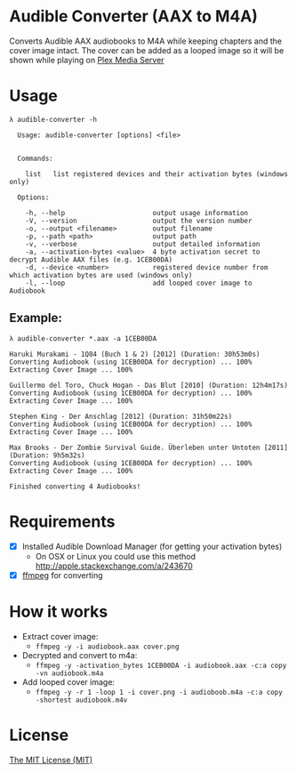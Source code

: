 # Audible Converter (AAX to M4A)
Converts Audible AAX audiobooks to M4A while keeping chapters and the cover image intact.
The cover can be added as a looped image so it will be shown while playing on [Plex Media Server](https://www.plex.tv/)

# Usage
```
λ audible-converter -h

  Usage: audible-converter [options] <file>


  Commands:

    list   list registered devices and their activation bytes (windows only)

  Options:

    -h, --help                      output usage information
    -V, --version                   output the version number
    -o, --output <filename>         output filename
    -p, --path <path>               output path
    -v, --verbose                   output detailed information
    -a, --activation-bytes <value>  4 byte activation secret to decrypt Audible AAX files (e.g. 1CEB00DA)
    -d, --device <number>           registered device number from which activation bytes are used (windows only)
    -l, --loop                      add looped cover image to Audiobook
```

## Example:

```
λ audible-converter *.aax -a 1CEB00DA

Haruki Murakami - 1Q84 (Buch 1 & 2) [2012] (Duration: 30h53m0s)
Converting Audiobook (using 1CEB00DA for decryption) ... 100%
Extracting Cover Image ... 100%

Guillermo del Toro, Chuck Hogan - Das Blut [2010] (Duration: 12h4m17s)
Converting Audiobook (using 1CEB00DA for decryption) ... 100%
Extracting Cover Image ... 100%

Stephen King - Der Anschlag [2012] (Duration: 31h50m22s)
Converting Audiobook (using 1CEB00DA for decryption) ... 100%
Extracting Cover Image ... 100%

Max Brooks - Der Zombie Survival Guide. Überleben unter Untoten [2011] (Duration: 9h5m32s)
Converting Audiobook (using 1CEB00DA for decryption) ... 100%
Extracting Cover Image ... 100%

Finished converting 4 Audiobooks!
```

# Requirements
* [x] Installed Audible Download Manager (for getting your activation bytes)
  * On OSX or Linux you could use this method http://apple.stackexchange.com/a/243670
* [x] [ffmpeg](https://ffmpeg.org/) for converting

# How it works
* Extract cover image:
  * `ffmpeg -y -i audiobook.aax cover.png`
* Decrypted and convert to m4a:
  * `ffmpeg -y -activation_bytes 1CEB00DA -i audiobook.aax -c:a copy -vn audiobook.m4a`
* Add looped cover image:
  * `ffmpeg -y -r 1 -loop 1 -i cover.png -i audioboob.m4a -c:a copy -shortest audiobook.m4v`

# License
[The MIT License (MIT)](http://r15ch13.mit-license.org/)
